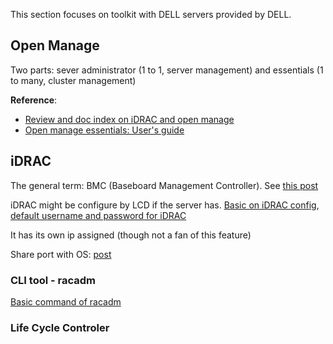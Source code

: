 This section focuses on toolkit with DELL servers provided by DELL.

## Open Manage

Two parts: sever administrator (1 to 1, server management) and essentials (1 to many, cluster management)

**Reference**:

* [Review and doc index on iDRAC and open manage](https://www.dell.com/support/article/us/en/04/sln129295/dell-poweredge-%E5%A6%82%E4%BD%95%E5%9C%A8%E6%9C%8D%E5%8A%A1%E5%99%A8%E4%B8%8A%E9%85%8D%E7%BD%AEidrac%E5%92%8C%E7%B3%BB%E7%BB%9F%E7%AE%A1%E7%90%86%E9%80%89%E9%A1%B9?lang=zh)
* [Open manage essentials: User's guide](https://www.dell.com/support/manuals/us/en/04/dell-openmanage-essentials-v2.1/omeug-v4/about-openmanage-essentials?guid=guid-f21468fb-0f16-4adb-8d29-41c5b1d32395&lang=en-us)

## iDRAC

The general term: BMC (Baseboard Management Controller). See [this post](https://medium.com/@lioukiki1/bmc%E6%98%AF%E4%BB%80%E9%BA%BC-%E8%83%BD%E5%90%83%E5%97%8E-bee457ea5c37)

iDRAC might be configure by LCD if the server has. [Basic on iDRAC config](https://www.dell.com/support/article/us/en/04/sln129356/start-up-page-for-dell-poweredge-server-of-12th-and-13th-generation-r620-r630?lang=en), [default username and password for iDRAC](https://www.dell.com/support/article/us/en/04/sln306783/dell-poweredge-what-is-the-default-username-and-password-for-idrac?lang=en)

It has its own ip assigned (though not a fan of this feature)

Share port with OS: [post](https://www.dell.com/community/PowerEdge-Hardware-General/iDRAC-8-NIC-Port-Sharing/td-p/5078061)

### CLI tool - racadm

 [Basic command of racadm](https://blog.51cto.com/wuyanc/1864022)

### Life Cycle Controler